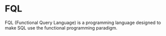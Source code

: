 # FQL
FQL (Functional Query Language) is a programming language designed to make SQL use the functional programming paradigm.
